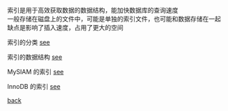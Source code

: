 索引是用于高效获取数据的数据结构，能加快数据库的查询速度  
一般存储在磁盘上的文件中，可能是单独的索引文件，也可能和数据存储在一起  
缺点是影响了插入速度，占用了更大的空间  

索引的分类 [see](10/1.md)  

索引的数据结构 [see](10/2.md)  

MySIAM 的索引 [see](10/3.md)  

InnoDB 的索引 [see](10/4.md)  

[back](../12.md)  
